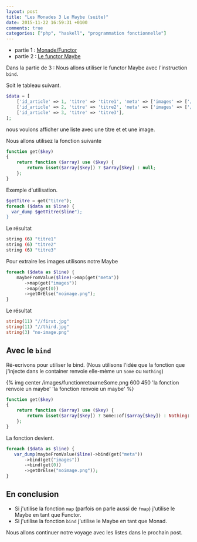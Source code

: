```yaml
---
layout: post
title: "Les Monades 3 Le Maybe (suite)"
date: 2015-11-22 16:59:31 +0100
comments: true
categories: ["php", "haskell", "programmation fonctionnelle"] 
---
```


 * partie 1 : [Monade/Functor](blog/2015/11/11/les-monades-en-php-cest-possible-dot/)
 * partie 2 : [Le functor Maybe](blog/2015/11/15/les-monades-suite-le-functor-maybe-dot/)

Dans la partie de 3 : Nous allons utiliser le functor Maybe avec l'instruction `bind`.

Soit le tableau suivant.

``` php
$data = [
    ['id_article' => 1, 'titre' => 'titre1', 'meta' => ['images' => ['//first.jpg', '//second.jpg']]],
    ['id_article' => 2, 'titre' => 'titre2', 'meta' => ['images' => ['//third.jpg']]],
    ['id_article' => 3, 'titre' => 'titre3'],
];
```
nous voulons afficher une liste avec une titre et et une image.

Nous allons utilisez la fonction suivante

``` php 
function get($key)
{
    return function ($array) use ($key) {
        return isset($array[$key]) ? $array[$key] : null;
    };
}
```

Exemple d'utilisation.

``` php
$getTitre = get("titre");
foreach ($data as $line) {
  var_dump $getTitre($line");
}
```

Le résultat

``` sh 
string (6) "titre1"
string (6) "titre2"
string (6) "titre3"
```

Pour extraire les images utilisons notre Maybe
``` php
foreach ($data as $line) {
    maybeFromValue($line)->map(get("meta"))
       ->map(get("images"))
       ->map(get(0))
       ->getOrElse("noimage.png");
}

```
Le résultat

``` php
string(11) "//first.jpg"
string(11) "//third.jpg"
string(3) "no-image.png"
```

## Avec le `bind`

Ré-ecrivons pour utiliser le bind. (Nous utilisons l'idée que la fonction que j'injecte dans le container renvoie elle-mème un `Some` ou `Nothing`)

{% img center /images/functionretourneSome.png 600 450 'la fonction renvoie un maybe' 'la fonction renvoie un maybe' %}


``` php
function get($key)
{
    return function ($array) use ($key) {
        return isset($array[$key]) ? Some::of($array[$key]) : Nothing::of(null);
    };
}

```

La fonction devient.

``` php
foreach ($data as $line) {
   var_dump(maybeFromValue($line)->bind(get("meta"))
       ->bind(get("images"))
       ->bind(get(0))
       ->getOrElse("noimage.png"));
}
```

## En conclusion

 * Si j'utilise la fonction `map` (parfois on parle aussi de `fmap`) j'utilise le Maybe en tant que Functor.
 * Si j'utilise la fonction `bind` j'utilise le Maybe en tant que Monad.

Nous allons continuer notre voyage avec les listes dans le prochain post.
